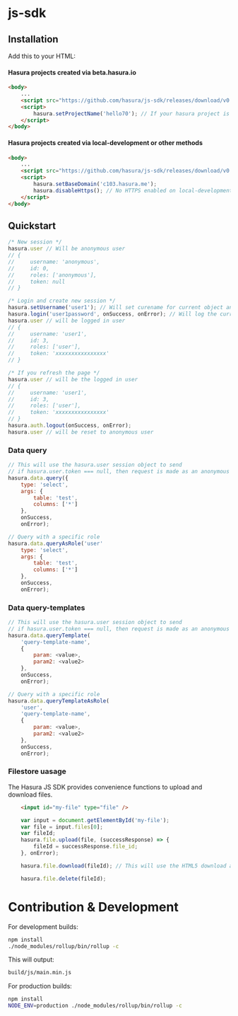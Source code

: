 # js-sdk## InstallationAdd this to your HTML:#### Hasura projects created via beta.hasura.io```html<body>    ...    <script src="https://github.com/hasura/js-sdk/releases/download/v0.1.1/hasura.min.js"></script>    <script>        hasura.setProjectName('hello70'); // If your hasura project is hello70.hasura-app.io    </script></body>```#### Hasura projects created via local-development or other methods```html<body>    ...    <script src="https://github.com/hasura/js-sdk/releases/download/v0.1.1/hasura.min.js"></script>    <script>        hasura.setBaseDomain('c103.hasura.me');        hasura.disableHttps(); // No HTTPS enabled on local-development    </script></body>```## Quickstart```javascript/* New session */hasura.user // Will be anonymous user// {//     username: 'anonymous',//     id: 0,//     roles: ['anonymous'],//     token: null// }/* Login and create new session */hasura.setUsername('user1'); // Will set curename for current object and save to localStoragehasura.login('user1password', onSuccess, onError); // Will log the current userhasura.user // will be logged in user// {//     username: 'user1',//     id: 3,//     roles: ['user'],//     token: 'xxxxxxxxxxxxxxxx'// }/* If you refresh the page */hasura.user // will be the logged in user// {//     username: 'user1',//     id: 3,//     roles: ['user'],//     token: 'xxxxxxxxxxxxxxxx'// }hasura.auth.logout(onSuccess, onError);hasura.user // will be reset to anonymous user```### Data query```javascript// This will use the hasura.user session object to send// if hasura.user.token === null, then request is made as an anonymous user (no auth token)hasura.data.query({    type: 'select',    args: {        table: 'test',        columns: ['*']    },    onSuccess,    onError);// Query with a specific rolehasura.data.queryAsRole('user'    type: 'select',    args: {        table: 'test',        columns: ['*']    },    onSuccess,    onError);```### Data query-templates```javascript// This will use the hasura.user session object to send// if hasura.user.token === null, then request is made as an anonymous user (no auth token)hasura.data.queryTemplate(    'query-template-name',    {        param: <value>,        param2: <value2>    },    onSuccess,    onError);// Query with a specific rolehasura.data.queryTemplateAsRole(    'user',    'query-template-name',    {        param: <value>,        param2: <value2>    },    onSuccess,    onError);```### Filestore uasageThe Hasura JS SDK provides convenience functions to upload and download files.```html    <input id="my-file" type="file" />``````javascript    var input = document.getElementById('my-file');    var file = input.files[0];    var fileId;    hasura.file.upload(file, (successResponse) => {        fileId = successResponse.file_id;    }, onError);    hasura.file.download(fileId); // This will use the HTML5 download attribute to start downloading the file    hasura.file.delete(fileId);```# Contribution & DevelopmentFor development builds:```shnpm install./node_modules/rollup/bin/rollup -c```This will output:```shbuild/js/main.min.js```For production builds:```shnpm installNODE_ENV=production ./node_modules/rollup/bin/rollup -c```